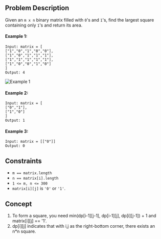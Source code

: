 ## Problem Description

Given an `m x n` binary matrix filled with `0`'s and `1`'s, find the largest square containing only `1`'s and return its area.

#### Example 1:
```plaintext
Input: matrix = [
["1","0","1","0","0"],
["1","0","1","1","1"],
["1","1","1","1","1"],
["1","0","0","1","0"]
]
Output: 4
```
![Example 1](https://assets.leetcode.com/uploads/2020/11/26/max1grid.jpg)

#### Example 2:
```plaintext
Input: matrix = [
["0","1"],
["1","0"]
]
Output: 1
```
#### Example 3:
```plaintext
Input: matrix = [["0"]]
Output: 0
```
## Constraints

- `m == matrix.length`
- `n == matrix[i].length`
- `1 <= m, n <= 300`
- `matrix[i][j]` is `'0'` or `'1'`.

## Concept
1. To  form a square, you need min(dp[i-1][j-1], dp[i-1][j], dp[i][j-1]) + 1 and matrix[i][j] == '1'.
2. dp[i][j] indicates that with i,j as the right-bottom corner, there exists an n*n square.
